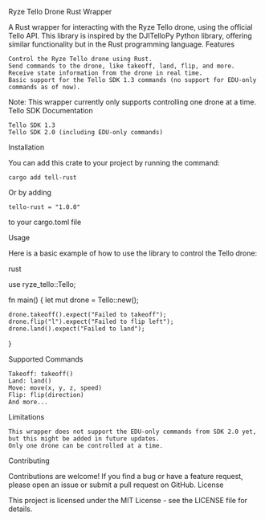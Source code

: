 Ryze Tello Drone Rust Wrapper

A Rust wrapper for interacting with the Ryze Tello drone, using the official Tello API. This library is inspired by the DJITelloPy Python library, offering similar functionality but in the Rust programming language.
Features

    Control the Ryze Tello drone using Rust.
    Send commands to the drone, like takeoff, land, flip, and more.
    Receive state information from the drone in real time.
    Basic support for the Tello SDK 1.3 commands (no support for EDU-only commands as of now).

Note: This wrapper currently only supports controlling one drone at a time.
Tello SDK Documentation

    Tello SDK 1.3
    Tello SDK 2.0 (including EDU-only commands)

Installation

You can add this crate to your project by running the command:

    cargo add tell-rust

Or by adding

    tello-rust = "1.0.0"

to your cargo.toml file

Usage

Here is a basic example of how to use the library to control the Tello drone:

rust

use ryze_tello::Tello;

fn main() {
    let mut drone = Tello::new();
    
    drone.takeoff().expect("Failed to takeoff");
    drone.flip("l").expect("Failed to flip left");
    drone.land().expect("Failed to land");
}

Supported Commands

    Takeoff: takeoff()
    Land: land()
    Move: move(x, y, z, speed)
    Flip: flip(direction)
    And more...

Limitations

    This wrapper does not support the EDU-only commands from SDK 2.0 yet, but this might be added in future updates.
    Only one drone can be controlled at a time.

Contributing

Contributions are welcome! If you find a bug or have a feature request, please open an issue or submit a pull request on GitHub.
License

This project is licensed under the MIT License - see the LICENSE file for details.
